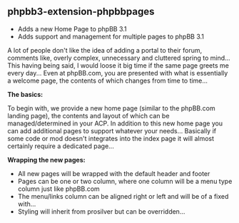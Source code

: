 phpbb3-extension-phpbbpages
---------------------------  

* Adds a new Home Page to phpBB 3.1  
* Adds support and management for multiple pages to phpBB 3.1

A lot of people don't like the idea of adding a portal to their forum, 
comments like, overly complex, unnecessary and cluttered spring to mind...
This having being said, I would loose it big time if the same page greets me every day...
Even at phpBB.com, you are presented with what is essentially a welcome page, the contents of which changes from time to time...


**The basics:**  

To begin with, we provide a new home page (similar to the phpBB.com landing page), 
the contents and layout of which can be managed/determined in your ACP.
In addition to this new home page you can add additional pages to support whatever your needs...
Basically if some code or mod doesn't integrates into the index page it will almost certainly require a dedicated page...

**Wrapping the new pages:**  
* All new pages will be wrapped with the default header and footer 
* Pages can be one or two column, where one column will be a menu type column just like phpBB.com
* The menu/links column can be aligned right or left and will be of a fixed with...
* Styling will inherit from prosilver but can be overridden...

